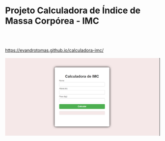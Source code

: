 <h1>Projeto Calculadora de Índice de Massa Corpórea - IMC</h1>
<br>
<br>
<br>
<a href="https://evandrotomas.github.io/calculadora-imc/" target="_blank">https://evandrotomas.github.io/calculadora-imc/</a>
<br>
<br>
<img src="https://github.com/evandrotomas/calculadora-imc/blob/master/assets/calc-imc.png?raw=true"/>

